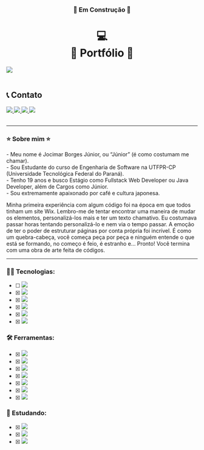 <h3 align="center"> 🚧 Em Construção 🚧 </h3>
<h1 align="center"> 💻<br>🔴 Portfólio 🔴 </h1>
<img src="https://github.com/user-attachments/assets/06cd60d8-eeb2-47d2-8261-5be0cd3f278c" target="_blank">

<div class="contatos">
<br>
  <h2> 📞 Contato </h2>
  <a href="https://www.linkedin.com/in/JocimarBJ/" target="_blank">
    <img src="https://img.shields.io/badge/Linkedin-blue?style=for-the-badge&logo=linkedin&logoColor=white" target="_blank">
  </a>
  <a href="mailto:jocimarjuniorrr6@outlook.com" target="_blank">
    <img src="https://img.shields.io/badge/Email-red?style=for-the-badge&logo=maildotcom&logoColor=white" target="_blank">
  </a>
  <a href="https://www.instagram.com/junior.bj20/" target="_blank">
    <img src="https://img.shields.io/badge/Instagram-hotpink?style=for-the-badge&logo=Instagram&logoColor=white" target="_blank">
  </a>
  <a href="https://t.me/JocimarBJ" target="_blank">
    <img src="https://img.shields.io/badge/Telegram-royalblue?style=for-the-badge&logo=telegram&logoColor=white" target="_blank">
  </a>
    
</div>
<br>

***

<h3>⭐ Sobre mim ⭐</h3>
<p>
- Meu nome é Jocimar Borges Júnior, ou “Júnior” (é como costumam me chamar).<br>
  - Sou Estudante do curso de Engenharia de Software na UTFPR-CP (Universidade Tecnológica Federal do Paraná).<br>
  - Tenho 19 anos e busco Estágio como Fullstack Web Developer ou Java Developer, além de Cargos como Júnior.<br>
  - Sou extremamente apaixonado por café e cultura japonesa.

Minha primeira experiência com algum código foi na época em que todos tinham um site Wix. Lembro-me de tentar encontrar uma maneira de mudar os elementos, personalizá-los mais e ter um texto chamativo. Eu costumava passar horas tentando personalizá-lo e nem via o tempo passar. A emoção de ter o poder de estruturar páginas por conta própria foi incrível. É como um quebra-cabeça, você começa peça por peça e ninguém entende o que está se formando, no começo é feio, é estranho e... Pronto! Você termina com uma obra de arte feita de códigos.
</p>

***

<p align="left">
  <h3>
    👨‍💻 Tecnologias:
  </h3>

  - [ ] <img src="https://img.shields.io/badge/Javascript-181818.svg?style=flat-square&logo=javascript&logoColor=%23F7DF1E"/>
  - [X] <img src="https://img.shields.io/badge/Html5-181818.svg?style=flat-square&logo=html5&logoColor=%23E34F26"/>
  - [X] <img src="https://img.shields.io/badge/Css3-181818.svg?style=flat-square&logo=css3&logoColor=%231572B6"/>
  - [X] <img src="https://img.shields.io/badge/Linguagem C-181818.svg?style=flat-square&logo=c&logoColor=%233776AB"/>
  - [X] <img src="https://img.shields.io/badge/Sql-181818.svg?style=flat-square&logo=sqlite&logoColor=royalblue"/>
  - [X] <img src="https://img.shields.io/badge/Java-181818.svg?style=flat-square&logo=gitea&logoColor=lightblue"/>

  <h3>
    🛠️ Ferramentas:
  </h3>
  
  - [X] <img src="https://img.shields.io/badge/Figma-181818.svg?style=flat-square&logo=figma&logoColor=F24E1E"/>
  - [X] <img src="https://img.shields.io/badge/Canva-181818.svg?style=flat-square&logo=canva&logoColor=B29DD9"/>
  - [X] <img src="https://img.shields.io/badge/Notion-181818.svg?style=flat-square&logo=notion&logoColor=white"/>
  - [X] <img src="https://img.shields.io/badge/Monday-181818.svg?style=flat-square&logo=awsorganizations&logoColor=ff7f1a"/>
  - [X] <img src="https://img.shields.io/badge/Pycharm-181818.svg?style=flat-square&logo=pycharm&logoColor=white"/>
  - [X] <img src="https://img.shields.io/badge/VS Code-181818.svg?style=flat-square&logo=htmx&logoColor=007ACC"/>
  - [X] <img src="https://img.shields.io/badge/Pacote Office-181818.svg?style=flat-square&logo=onlyoffice&logoColor=green"/>

  <h3>
    📕 Estudando:
  </h3>
  
  - [X] <img src="https://img.shields.io/badge/Desenvolvimento Web (FullStack)-181818.svg?style=flat-square&logo=wikiquote&logoColor=lightblue"/>
  - [X] <img src="https://img.shields.io/badge/UX/UI Design-181818.svg?style=flat-square&logo=codeblocks&logoColor=pink"/>
  - [X] <img src="https://img.shields.io/badge/Qualidade de Software (ISO's)-181818.svg?style=flat-square&logo=quicklook&logoColor=red"/>
  
</p>
<!---
JocimarBJ/JocimarBJ is a ✨ special ✨ repository because its `README.md` (this file) appears on your GitHub profile.
You can click the Preview link to take a look at your changes.
--->
